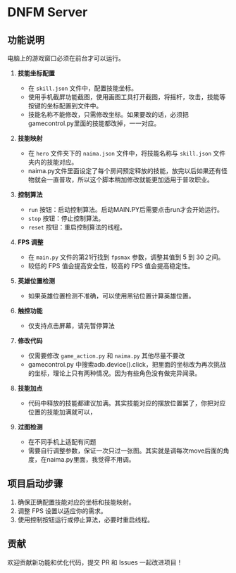 # DNFM Server

## 功能说明
电脑上的游戏窗口必须在前台才可以运行。
1. **技能坐标配置**
   - 在 `skill.json` 文件中，配置技能坐标。
   - 使用手机截屏功能截图，使用画图工具打开截图，将摇杆，攻击，技能等按键的坐标配置到文件中。
   - 技能名称不能修改，只需修改坐标。如果要改的话，必须把 gamecontrol.py里面的技能都改掉，一一对应。

2. **技能映射**
   - 在 `hero` 文件夹下的 `naima.json` 文件中，将技能名称与 `skill.json` 文件夹内的技能对应。
   - naima.py文件里面设定了每个房间预定释放的技能，放完以后如果还有怪物就会一直普攻，所以这个脚本稍加修改就能更加适用于普攻职业。
3. **控制算法**
   - `run` 按钮：启动控制算法。启动MAIN.PY后需要点击run才会开始运行。
   - `stop` 按钮：停止控制算法。
   - `reset` 按钮：重启控制算法的线程。

4. **FPS 调整**
   - 在 `main.py` 文件的第21行找到 `fpsmax` 参数，调整其值到 5 到 30 之间。
   - 较低的 FPS 值会提高安全性，较高的 FPS 值会提高稳定性。

5. **英雄位置检测**
   - 如果英雄位置检测不准确，可以使用黑钻位置计算英雄位置。

6. **触控功能**
   - 仅支持点击屏幕，请先暂停算法

7. **修改代码**
   - 仅需要修改 `game_action.py` 和 `naima.py` 其他尽量不要改
   -  gamecontrol.py 中搜索adb.device().click，把里面的坐标改为再次挑战的坐标，理论上只有两种情况。因为有些角色没有做完异闻录。
7. **技能加点**
   - 代码中释放的技能都建议加满。其实技能对应的摆放位置罢了，你把对应位置的技能加满就可以，

8. **过图检测**
   - 在不同手机上适配有问题
   - 需要自行调整参数，保证一次只过一张图。其实就是调每次move后面的角度，在naima.py里面，我觉得不用调。

## 项目启动步骤

1. 确保正确配置技能对应的坐标和技能映射。
2. 调整 FPS 设置以适应你的需求。
3. 使用控制按钮运行或停止算法，必要时重启线程。

## 贡献

欢迎贡献新功能和优化代码，提交 PR 和 Issues 一起改进项目！

